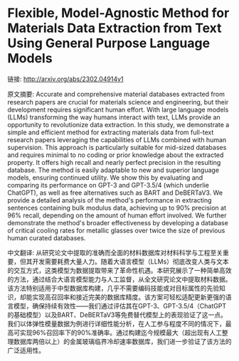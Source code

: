 # Flexible, Model-Agnostic Method for Materials Data Extraction from Text Using General Purpose Language Models

链接: http://arxiv.org/abs/2302.04914v1

原文摘要:
Accurate and comprehensive material databases extracted from research papers
are crucial for materials science and engineering, but their development
requires significant human effort. With large language models (LLMs)
transforming the way humans interact with text, LLMs provide an opportunity to
revolutionize data extraction. In this study, we demonstrate a simple and
efficient method for extracting materials data from full-text research papers
leveraging the capabilities of LLMs combined with human supervision. This
approach is particularly suitable for mid-sized databases and requires minimal
to no coding or prior knowledge about the extracted property. It offers high
recall and nearly perfect precision in the resulting database. The method is
easily adaptable to new and superior language models, ensuring continued
utility. We show this by evaluating and comparing its performance on GPT-3 and
GPT-3.5/4 (which underlie ChatGPT), as well as free alternatives such as BART
and DeBERTaV3. We provide a detailed analysis of the method's performance in
extracting sentences containing bulk modulus data, achieving up to 90%
precision at 96% recall, depending on the amount of human effort involved. We
further demonstrate the method's broader effectiveness by developing a database
of critical cooling rates for metallic glasses over twice the size of previous
human curated databases.

中文翻译:
从研究论文中提取的准确而全面的材料数据库对材料科学与工程至关重要，但其开发需要耗费大量人力。随着大语言模型（LLMs）彻底改变人类与文本的交互方式，这类模型为数据提取带来了革命性机遇。本研究展示了一种简单高效的方法，通过结合大语言模型能力与人工监督，从全文研究论文中提取材料数据。该方法特别适用于中型数据库构建，几乎不需要编码技能或对目标属性的先验知识，却能实现高召回率和接近完美的数据库精度。该方案可轻松适配更新更强的语言模型，确保持续有效性——我们通过评估其在GPT-3、GPT-3.5/4（ChatGPT的基础模型）以及BART、DeBERTaV3等免费替代模型上的表现验证了这一点。我们以体弹性模量数据为例进行详细性能分析，在人工参与程度不同的情况下，最高可实现96%召回率下的90%准确率。通过构建迄今规模最大（超出现有人工整理数据库两倍以上）的金属玻璃临界冷却速率数据库，我们进一步验证了该方法的广泛适用性。
